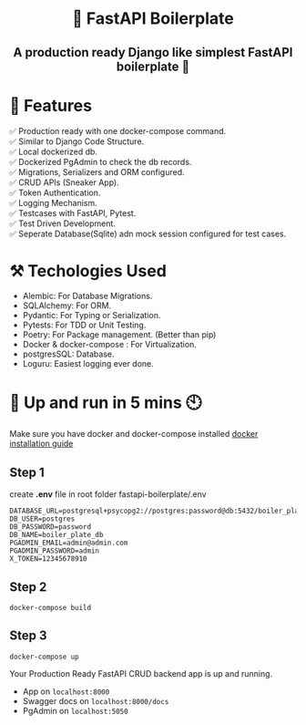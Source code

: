 <h1 align="center"> 
🍲 FastAPI Boilerplate
</h1>

<h2 align="center">
  A production ready Django like simplest FastAPI boilerplate 🐍
</h2>

# 💎 Features

✅ Production ready with one docker-compose command. \
✅ Similar to Django Code Structure. \
✅ Local dockerized db.\
✅ Dockerized PgAdmin to check the db records.\
✅ Migrations, Serializers and ORM configured.\
✅ CRUD APIs (Sneaker App).\
✅ Token Authentication.\
✅ Logging Mechanism.\
✅ Testcases with FastAPI, Pytest. \
✅ Test Driven Development.\
✅ Seperate Database(Sqlite) adn mock session configured for test cases.


# ⚒️ Techologies Used

- Alembic: For Database Migrations.
- SQLAlchemy: For ORM.
- Pydantic: For Typing or Serialization.
- Pytests: For TDD or Unit Testing.
- Poetry: For Package management. (Better than pip)
- Docker & docker-compose : For Virtualization.
- postgresSQL: Database.
- Loguru: Easiest logging ever done.

# 🚀 Up and run in 5 mins 🕙
Make sure you have docker and docker-compose installed [docker installation guide](https://docs.docker.com/compose/install/)
## Step 1
create **.env** file in root folder fastapi-boilerplate/.env
```
DATABASE_URL=postgresql+psycopg2://postgres:password@db:5432/boiler_plate_db
DB_USER=postgres
DB_PASSWORD=password
DB_NAME=boiler_plate_db 
PGADMIN_EMAIL=admin@admin.com
PGADMIN_PASSWORD=admin
X_TOKEN=12345678910
```

## Step 2
```
docker-compose build
```

## Step 3
```
docker-compose up
```

Your Production Ready FastAPI CRUD backend app is up and running.

- App on `localhost:8000`
- Swagger docs on `localhost:8000/docs`
- PgAdmin on `localhost:5050`


